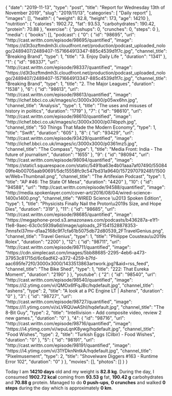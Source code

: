 {
    "date": "2019-11-13",
    "type": "post",
    "title": "Report for Wednesday 13th of November 2019",
    "slug": "2019\/11\/13",
    "categories": [
        "Daily report"
    ],
    "images": [],
    "health": {
        "weight": 82.8,
        "height": 173,
        "age": 14210
    },
    "nutrition": {
        "calories": 1902.72,
        "fat": 93.53,
        "carbohydrates": 190.42,
        "protein": 70.88
    },
    "exercise": {
        "pushups": 0,
        "crunches": 0,
        "steps": 0
    },
    "media": {
        "books": [],
        "podcast": {
            "0": {
                "id": "98695",
                "url": "http:\/\/cast.writtn.com\/episode\/98695\/quantified",
                "image": "https:\/\/d3t3ozftmdmh3i.cloudfront.net\/production\/podcast_uploaded_nologo\/2489407\/2489407-1571664913347-885c4539d1f7c.jpg",
                "channel_title": "Breaking Brand",
                "type": 1,
                "title": "3. Enjoy Daily Life ",
                "duration": "1341"
            },
            "1": {
                "id": "98337",
                "url": "http:\/\/cast.writtn.com\/episode\/98337\/quantified",
                "image": "https:\/\/d3t3ozftmdmh3i.cloudfront.net\/production\/podcast_uploaded_nologo\/2489407\/2489407-1571664913347-885c4539d1f7c.jpg",
                "channel_title": "Breaking Brand",
                "type": 1,
                "title": "2. The Major Leagues",
                "duration": "1538"
            },
            "6": {
                "id": "98613",
                "url": "http:\/\/cast.writtn.com\/episode\/98613\/quantified",
                "image": "http:\/\/ichef.bbci.co.uk\/images\/ic\/3000x3000\/p05wx6hn.jpg",
                "channel_title": "Analysis",
                "type": 1,
                "title": "The uses and misuses of history in politics",
                "duration": "1719"
            },
            "7": {
                "id": "98610",
                "url": "http:\/\/cast.writtn.com\/episode\/98610\/quantified",
                "image": "http:\/\/ichef.bbci.co.uk\/images\/ic\/3000x3000\/p074bpzh.jpg",
                "channel_title": "50 Things That Made the Modern Economy",
                "type": 1,
                "title": "Swift",
                "duration": "605"
            },
            "8": {
                "id": "93429",
                "url": "http:\/\/cast.writtn.com\/episode\/93429\/quantified",
                "image": "http:\/\/ichef.bbci.co.uk\/images\/ic\/3000x3000\/p0361mz5.jpg",
                "channel_title": "The Compass",
                "type": 1,
                "title": "Media Front: India - The future of journalism",
                "duration": "1655"
            },
            "9": {
                "id": "98094",
                "url": "http:\/\/cast.writtn.com\/episode\/98094\/quantified",
                "image": "https:\/\/static1.squarespace.com\/static\/5491ba63e4b01aaa7af07490\/5508409fe4b00705aab90691\/5dc15558fc9c547bd31a9640\/1572970792481\/1500w\/Web+Thumbnail.png",
                "channel_title": "The Artifexian Podcast",
                "type": 1,
                "title": "AP #46: The State Of Mesa",
                "duration": "4420"
            },
            "10": {
                "id": "94588",
                "url": "http:\/\/cast.writtn.com\/episode\/94588\/quantified",
                "image": "http:\/\/media.spokenlayer.com\/cover-art\/2016\/08\/04\/wired-science-1400x1400.png",
                "channel_title": "WIRED Science \u2013 Spoken Edition",
                "type": 1,
                "title": "Physicists Finally Nail the Proton\u2019s Size, and Hope Dies",
                "duration": "319"
            },
            "11": {
                "id": "98685",
                "url": "http:\/\/cast.writtn.com\/episode\/98685\/quantified",
                "image": "https:\/\/megaphone-prod.s3.amazonaws.com\/podcasts\/b436287a-e1f1-11e8-9aec-63c0c5939a6d\/image\/uploads_2F1541528878353-7mnsfxl37mv-d1aa2168c9f7cfa61b5075db72d80539_2FTravelGenius.png",
                "channel_title": "Travel Genius",
                "type": 1,
                "title": "Philippe Cousteau\u2019s Rolex",
                "duration": "2200"
            },
            "12": {
                "id": "98711",
                "url": "http:\/\/cast.writtn.com\/episode\/98711\/quantified",
                "image": "https:\/\/cdn.simplecast.com\/images\/5bb88685-2295-4eb6-a473-37953c81715d\/6c6adf42-a372-4259-b7fd-aac695fe72f0\/3000x3000\/1433513863artwork.jpg?&aid=rss_feed",
                "channel_title": "The Bike Shed",
                "type": 1,
                "title": "222: That Eureka Moment",
                "duration": "2190"
            }
        },
        "youtube": {
            "2": {
                "id": "98540",
                "url": "http:\/\/cast.writtn.com\/episode\/98540\/quantified",
                "image": "https:\/\/i2.ytimg.com\/vi\/QMOx6fFqJBc\/hqdefault.jpg",
                "channel_title": "ashens",
                "type": 2,
                "title": "A look at a PC Engine LT | Ashens",
                "duration": "0"
            },
            "3": {
                "id": "98727",
                "url": "http:\/\/cast.writtn.com\/episode\/98727\/quantified",
                "image": "https:\/\/i1.ytimg.com\/vi\/xLVRQUwAShI\/hqdefault.jpg",
                "channel_title": "The 8-Bit Guy",
                "type": 2,
                "title": "Intellivision - Add composite video, review 2 new games.",
                "duration": "0"
            },
            "4": {
                "id": "98716",
                "url": "http:\/\/cast.writtn.com\/episode\/98716\/quantified",
                "image": "https:\/\/i4.ytimg.com\/vi\/wpuLqnK8ywg\/hqdefault.jpg",
                "channel_title": "Food Wishes",
                "type": 2,
                "title": "Turkish Eggs (Cilbir) - Food Wishes",
                "duration": "0"
            },
            "5": {
                "id": "98191",
                "url": "http:\/\/cast.writtn.com\/episode\/98191\/quantified",
                "image": "https:\/\/i4.ytimg.com\/vi\/31YDknNntkA\/hqdefault.jpg",
                "channel_title": "Pixelmusement",
                "type": 2,
                "title": "Shovelware Diggers #163 - Runtime Error 102",
                "duration": "0"
            }
        },
        "movies": [],
        "photos": []
    }
}

Today I am <strong>14210 days</strong> old and my weight is <strong>82.8 kg</strong>. During the day, I consumed <strong>1902.72 kcal</strong> coming from <strong>93.53 g</strong> fat, <strong>190.42 g</strong> carbohydrates and <strong>70.88 g</strong> protein. Managed to do <strong>0 push-ups</strong>, <strong>0 crunches</strong> and walked <strong>0 steps</strong> during the day which is approximately <strong>0 km</strong>.